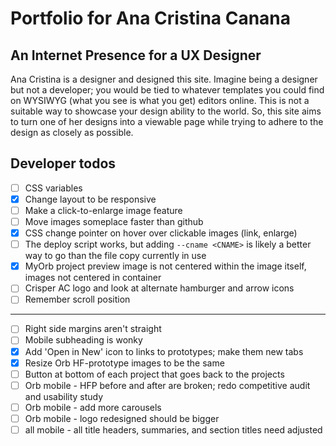 # Portfolio for Ana Cristina Canana

## An Internet Presence for a UX Designer

Ana Cristina is a designer and designed this site. Imagine being a designer but not a developer; you would be tied to whatever templates you could find on WYSIWYG (what you see is what you get) editors online. This is not a suitable way to showcase your design ability to the world. So, this site aims to turn one of her designs into a viewable page while trying to adhere to the design as closely as possible.

## Developer todos

- [ ] CSS variables
- [x] Change layout to be responsive
- [ ] Make a click-to-enlarge image feature
- [ ] Move images someplace faster than github
- [x] CSS change pointer on hover over clickable images (link, enlarge)
- [ ] The deploy script works, but adding `--cname <CNAME>` is likely a better way to go than the file copy currently in use
- [x] MyOrb project preview image is not centered within the image itself, images not centered in container
- [ ] Crisper AC logo and look at alternate hamburger and arrow icons
- [ ] Remember scroll position

---

- [ ] Right side margins aren't straight
- [ ] Mobile subheading is wonky
- [x] Add 'Open in New' icon to links to prototypes; make them new tabs
- [x] Resize Orb HF-prototype images to be the same
- [ ] Button at bottom of each project that goes back to the projects
- [ ] Orb mobile - HFP before and after are broken; redo competitive audit and usability study
- [ ] Orb mobile - add more carousels
- [ ] Orb mobile - logo redesigned should be bigger
- [ ] all mobile - all title headers, summaries, and section titles need adjusted
